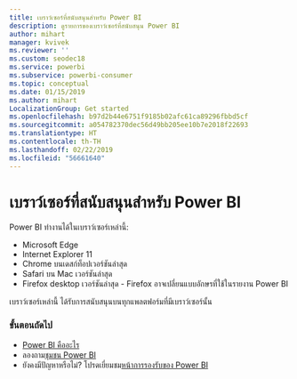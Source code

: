 ```yaml
---
title: เบราว์เซอร์ที่สนับสนุนสำหรับ Power BI
description: ดูรายการของเบราว์เซอร์ที่สนับสนุน Power BI
author: mihart
manager: kvivek
ms.reviewer: ''
ms.custom: seodec18
ms.service: powerbi
ms.subservice: powerbi-consumer
ms.topic: conceptual
ms.date: 01/15/2019
ms.author: mihart
LocalizationGroup: Get started
ms.openlocfilehash: b97d2b44e6751f9185b02afc61ca89296fbbd5cf
ms.sourcegitcommit: a054782370dec56d49bb205ee10b7e2018f22693
ms.translationtype: HT
ms.contentlocale: th-TH
ms.lasthandoff: 02/22/2019
ms.locfileid: "56661640"
---
```

# <a name="supported-browsers-for-power-bi"></a>เบราว์เซอร์ที่สนับสนุนสำหรับ Power BI
Power BI ทำงานได้ในเบราว์เซอร์เหล่านี้:

* Microsoft Edge
* Internet Explorer 11
* Chrome บนเดสก์ท็อปเวอร์ชันล่าสุด
* Safari บน Mac เวอร์ชันล่าสุด
* Firefox desktop เวอร์ชันล่าสุด - Firefox อาจเปลี่ยนแบบอักษรที่ใช้ในรายงาน Power BI

เบราว์เซอร์เหล่านี้ ได้รับการสนับสนุนบนทุกแพลตฟอร์มที่มีเบราว์เซอร์นั้น

### <a name="next-steps"></a>ขั้นตอนถัดไป
* [Power BI คืออะไร](../power-bi-overview.md)
* ลองถาม[ชุมชน Power BI](http://community.powerbi.com/)
* ยังคงมีปัญหาหรือไม่? โปรดเยี่ยมชม[หน้าการรองรับของ Power BI](https://powerbi.microsoft.com/support/)

